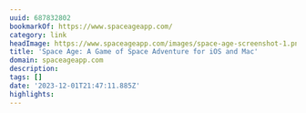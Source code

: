 ```yaml
---
uuid: 687832802
bookmarkOf: https://www.spaceageapp.com/
category: link
headImage: https://www.spaceageapp.com/images/space-age-screenshot-1.png
title: 'Space Age: A Game of Space Adventure for iOS and Mac'
domain: spaceageapp.com
description:
tags: []
date: '2023-12-01T21:47:11.885Z'
highlights:
---
```




